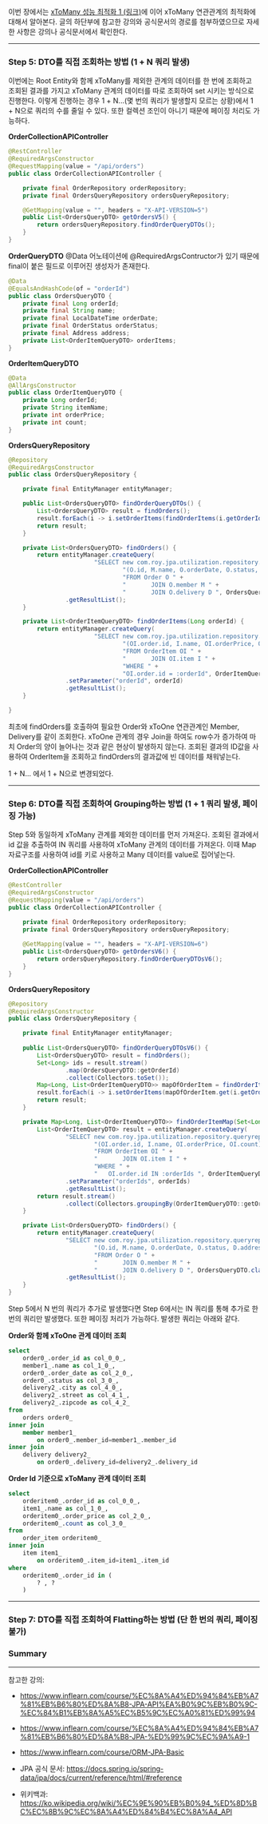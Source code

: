 이번 장에서는 [xToMany 성능 최적화 1 (링크)](https://imprint.tistory.com/129?category=1061011)에 이어 xToMany 연관관계의 최적화에 대해서 알아본다.
글의 하단부에 참고한 강의와 공식문서의 경로를 첨부하였으므로 자세한 사항은 강의나 공식문서에서 확인한다.

---

### Step 5: DTO를 직접 조회하는 방법 (1 + N 쿼리 발생)

이번에는 Root Entity와 함께 xToMany를 제외한 관계의 데이터를 한 번에 조회하고
조회된 결과를 가지고 xToMany 관계의 데이터를 따로 조회하여 set 시키는 방식으로 진행한다.
이렇게 진행하는 경우 1 + N...(몇 번의 쿼리가 발생할지 모르는 상황)에서 1 + N으로 쿼리의 수를 줄일 수 있다.
또한 컬렉션 조인이 아니기 때문에 페이징 처리도 가능하다.

**OrderCollectionAPIController**

```java
@RestController
@RequiredArgsConstructor
@RequestMapping(value = "/api/orders")
public class OrderCollectionAPIController {

    private final OrderRepository orderRepository;
    private final OrdersQueryRepository ordersQueryRepository;

    @GetMapping(value = "", headers = "X-API-VERSION=5")
    public List<OrdersQueryDTO> getOrdersV5() {
        return ordersQueryRepository.findOrderQueryDTOs();
    }
}
```

**OrderQueryDTO**
@Data 어노테이션에 @RequiredArgsContructor가 있기 때문에 final이 붙은 필드로 이루어진 생성자가 존재한다.

```java
@Data
@EqualsAndHashCode(of = "orderId")
public class OrdersQueryDTO {
    private final Long orderId;
    private final String name;
    private final LocalDateTime orderDate;
    private final OrderStatus orderStatus;
    private final Address address;
    private List<OrderItemQueryDTO> orderItems;
}
```

**OrderItemQueryDTO**

```java
@Data
@AllArgsConstructor
public class OrderItemQueryDTO {
    private Long orderId;
    private String itemName;
    private int orderPrice;
    private int count;
}
```

**OrdersQueryRepository**

```java
@Repository
@RequiredArgsConstructor
public class OrdersQueryRepository {

    private final EntityManager entityManager;

    public List<OrdersQueryDTO> findOrderQueryDTOs() {
        List<OrdersQueryDTO> result = findOrders();
        result.forEach(i -> i.setOrderItems(findOrderItems(i.getOrderId())));
        return result;
    }

    private List<OrdersQueryDTO> findOrders() {
        return entityManager.createQuery(
                        "SELECT new com.roy.jpa.utilization.repository.queryrepository.OrdersQueryDTO " +
                                "(O.id, M.name, O.orderDate, O.status, D.address) " +
                                "FROM Order O " +
                                "       JOIN O.member M " +
                                "       JOIN O.delivery D ", OrdersQueryDTO.class)
                .getResultList();
    }

    private List<OrderItemQueryDTO> findOrderItems(Long orderId) {
        return entityManager.createQuery(
                        "SELECT new com.roy.jpa.utilization.repository.queryrepository.OrderItemQueryDTO " +
                                "(OI.order.id, I.name, OI.orderPrice, OI.count) " +
                                "FROM OrderItem OI " +
                                "       JOIN OI.item I " +
                                "WHERE " +
                                "OI.order.id = :orderId", OrderItemQueryDTO.class)
                .setParameter("orderId", orderId)
                .getResultList();
    }

}
```

최초에 findOrders를 호출하여 필요한 Order와 xToOne 연관관계인 Member, Delivery를 같이 조회한다.
xToOne 관계의 경우 Join을 하여도 row수가 증가하여 마치 Order의 양이 늘어나는 것과 같은 현상이 발생하지 않는다.
조회된 결과의 ID값을 사용하여 OrderItem을 조회하고 findOrders의 결과값에 빈 데이터를 채워넣는다.

1 + N... 에서 1 + N으로 변경되었다.

---

### Step 6: DTO를 직접 조회하여 Grouping하는 방법 (1 + 1 쿼리 발생, 페이징 가능)

Step 5와 동일하게 xToMany 관계를 제외한 데이터를 먼저 가져온다.
조회된 결과에서 id 값을 추출하여 IN 쿼리를 사용하여 xToMany 관계의 데이터를 가져온다.
이때 Map 자료구조를 사용하여 id를 키로 사용하고 Many 데이터를 value로 집어넣는다.

**OrderCollectionAPIController**

```java
@RestController
@RequiredArgsConstructor
@RequestMapping(value = "/api/orders")
public class OrderCollectionAPIController {

    private final OrderRepository orderRepository;
    private final OrdersQueryRepository ordersQueryRepository;
    
    @GetMapping(value = "", headers = "X-API-VERSION=6")
    public List<OrdersQueryDTO> getOrdersV6() {
        return ordersQueryRepository.findOrderQueryDTOsV6();
    }
}
```

**OrdersQueryRepository**

```java
@Repository
@RequiredArgsConstructor
public class OrdersQueryRepository {

    private final EntityManager entityManager;
    
    public List<OrdersQueryDTO> findOrderQueryDTOsV6() {
        List<OrdersQueryDTO> result = findOrders();
        Set<Long> ids = result.stream()
                .map(OrdersQueryDTO::getOrderId)
                .collect(Collectors.toSet());
        Map<Long, List<OrderItemQueryDTO>> mapOfOrderItem = findOrderItemMap(ids);
        result.forEach(i -> i.setOrderItems(mapOfOrderItem.get(i.getOrderId())));
        return result;
    }

    private Map<Long, List<OrderItemQueryDTO>> findOrderItemMap(Set<Long> orderIds) {
        List<OrderItemQueryDTO> result = entityManager.createQuery(
                "SELECT new com.roy.jpa.utilization.repository.queryrepository.OrderItemQueryDTO " +
                        "(OI.order.id, I.name, OI.orderPrice, OI.count) " +
                        "FROM OrderItem OI " +
                        "       JOIN OI.item I " +
                        "WHERE " +
                        "   OI.order.id IN :orderIds ", OrderItemQueryDTO.class)
                .setParameter("orderIds", orderIds)
                .getResultList();
        return result.stream()
                .collect(Collectors.groupingBy(OrderItemQueryDTO::getOrderId));
    }

    private List<OrdersQueryDTO> findOrders() {
        return entityManager.createQuery(
                "SELECT new com.roy.jpa.utilization.repository.queryrepository.OrdersQueryDTO " +
                        "(O.id, M.name, O.orderDate, O.status, D.address) " +
                        "FROM Order O " +
                        "       JOIN O.member M " +
                        "       JOIN O.delivery D ", OrdersQueryDTO.class)
                .getResultList();
    }
}
```

Step 5에서 N 번의 쿼리가 추가로 발생했다면 Step 6에서는 IN 쿼리를 통해 추가로 한 번의 쿼리만 발생했다. 또한 페이징 처리가 가능하다.
발생한 쿼리는 아래와 같다.

**Order와 함께 xToOne 관계 데이터 조회**

```sql
select
    order0_.order_id as col_0_0_,
    member1_.name as col_1_0_,
    order0_.order_date as col_2_0_,
    order0_.status as col_3_0_,
    delivery2_.city as col_4_0_,
    delivery2_.street as col_4_1_,
    delivery2_.zipcode as col_4_2_ 
from
    orders order0_ 
inner join
    member member1_ 
        on order0_.member_id=member1_.member_id 
inner join
    delivery delivery2_ 
        on order0_.delivery_id=delivery2_.delivery_id
```

**Order Id 기준으로 xToMany 관계 데이터 조회**

```sql
select
    orderitem0_.order_id as col_0_0_,
    item1_.name as col_1_0_,
    orderitem0_.order_price as col_2_0_,
    orderitem0_.count as col_3_0_ 
from
    order_item orderitem0_ 
inner join
    item item1_ 
        on orderitem0_.item_id=item1_.item_id 
where
    orderitem0_.order_id in (
        ? , ?
    )
```

---

### Step 7: DTO를 직접 조회하여 Flatting하는 방법 (단 한 번의 쿼리, 페이징 불가)




### Summary

---

참고한 강의:

- https://www.inflearn.com/course/%EC%8A%A4%ED%94%84%EB%A7%81%EB%B6%80%ED%8A%B8-JPA-API%EA%B0%9C%EB%B0%9C-%EC%84%B1%EB%8A%A5%EC%B5%9C%EC%A0%81%ED%99%94
- https://www.inflearn.com/course/%EC%8A%A4%ED%94%84%EB%A7%81%EB%B6%80%ED%8A%B8-JPA-%ED%99%9C%EC%9A%A9-1
- https://www.inflearn.com/course/ORM-JPA-Basic

- JPA 공식 문서: https://docs.spring.io/spring-data/jpa/docs/current/reference/html/#reference

- 위키백과: https://ko.wikipedia.org/wiki/%EC%9E%90%EB%B0%94_%ED%8D%BC%EC%8B%9C%EC%8A%A4%ED%84%B4%EC%8A%A4_API
